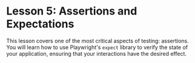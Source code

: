 # Lesson 5: Assertions and Expectations

This lesson covers one of the most critical aspects of testing: assertions. You will learn how to use Playwright's `expect` library to verify the state of your application, ensuring that your interactions have the desired effect.